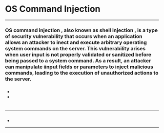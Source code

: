 # OS Command Injection
***
### OS command injection , also known as shell injection , is a type of security vulnerability that occurs when an application allows an attacker to inect and execute arbitrary operating system commands on the server. This vulnerability arises when user input is not properly validated or sanitized before being passed to a system command. As a result, an attacker can manipulate iinput fields or parameters to inject malicious commands, leading to the execution of unauthorized actions to the server.
###
*
*
```php
```

### 
####
### 
####
***
###
*
***
